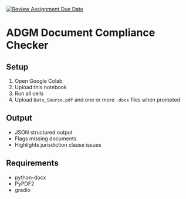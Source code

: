 [![Review Assignment Due Date](https://classroom.github.com/assets/deadline-readme-button-22041afd0340ce965d47ae6ef1cefeee28c7c493a6346c4f15d667ab976d596c.svg)](https://classroom.github.com/a/vgbm4cZ0)

# ADGM Document Compliance Checker

## Setup
1. Open Google Colab
2. Upload this notebook
3. Run all cells
4. Upload `Data_Source.pdf` and one or more `.docx` files when prompted

## Output
- JSON structured output
- Flags missing documents
- Highlights jurisdiction clause issues

## Requirements
- python-docx
- PyPDF2
- gradio


